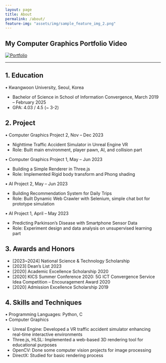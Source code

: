 ```yaml
---
layout: page
title: About
permalink: /about/
feature-img: "assets/img/sample_feature_img_2.png"
---
```


## My Computer Graphics Portfolio Video

[![Portfolio](http://img.youtube.com/vi/BO6lLvBLjU4/sddefault.jpg)](https://youtu.be/BO6lLvBLjU4) 

---
## 1. Education
• Kwangwoon University, Seoul, Korea 	
- Bachelor of Science in School of Information Convergence, March 2019 – February 2025
- GPA: 4.03 / 4.5 (~ 3-2)


## 2. Project
• Computer Graphics Project 2, Nov – Dec 2023
-  Nighttime Traffic Accident Simulator in Unreal Engine VR
-  Role: Built main environment, player pawn, AI, and collision part

• Computer Graphics Project 1, May – Jun 2023
-  Building a Simple Renderer in Three.js
-  Role: Implemented Rigid body transform and Phong shading

• AI Project 2, May – Jun 2023
-  Building Recommendation System for Daily Trips
-  Role: Built Dynamic Web Crawler with Selenium, simple chat bot for prototype simulation

• AI Project 1, April – May 2023
-  Predicting Parkinson’s Disease with Smartphone Sensor Data
-  Role: Experiment design and data analysis on unsupervised learning part



## 3. Awards and Honors
- [2023~2024] National Science & Technology Scholarship
- [2023] Dean’s List 2023
- [2020] Academic Excellence Scholarship 2020
- [2020] KICS Summer Conference 2020: 5G ICT Convergence Service Idea Competition – Encouragement Award 2020
- [2020] Admission Excellence Scholarship 2019

## 4. Skills and Techniques
• Programming Languages: Python, C	
• Computer Graphics
- Unreal Engine: Developed a VR traffic accident simulator enhancing real-time interactive environments
- Three.js, HLSL: Implemented a web-based 3D rendering tool for educational purposes
- OpenCV: Done some computer vision projects for image processing 
- DirectX: Studied for basic rendering process 
